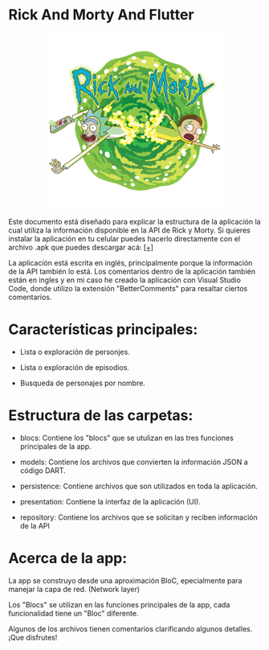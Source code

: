 # Rick And Morty And Flutter


<p align="center">
  <img src="https://github.com/navirobayo/RickAndMortyAndFlutter/blob/main/repoassets/cover3.png" width="350" title="hover text">
</p>

Este documento está diseñado para explicar la estructura de la aplicación la cual utiliza la información disponible en la API de Rick y Morty. Si quieres instalar la aplicación en tu celular puedes hacerlo directamente con el archivo .apk que puedes descargar acá: 
[[+]](https://github.com/navirobayo/RickAndMortyAndFlutter/blob/main/repoassets/app-release.apk)

La aplicación está escrita en inglés, principalmente porque la información de la API también lo está. Los comentarios dentro de la aplicación también están en ingles y en mi caso he creado la aplicación con Visual Studio Code, donde utilizo la extensión "BetterComments" para resaltar ciertos comentarios. 

# Características principales:

- Lista o exploración de personjes.
  
- Lista o exploración de episodios.
  
- Busqueda de personajes por nombre.

# Estructura de las carpetas:

- blocs: Contiene los "blocs" que se utulizan en las tres funciones principales de la app. 

- models: Contiene los archivos que convierten la información JSON a código DART.

- persistence: Contiene archivos que son utilizados en toda la aplicación.

- presentation: Contiene la interfaz de la aplicación (UI).

- repository: Contiene los archivos que se solicitan y reciben información de la API

# Acerca de la app:

La app se construyo desde una aproximación BloC, epecialmente para manejar la capa de red. (Network layer) 

Los "Blocs" se utilizan en las funciones principales de la app, cada funcionalidad tiene un "Bloc" diferente. 

Algunos de los archivos tienen comentarios clarificando algunos detalles. ¡Que disfrutes!
